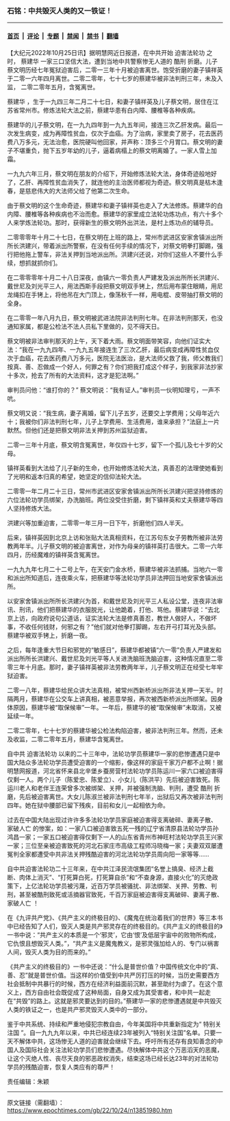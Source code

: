 ### 石铭：中共毁灭人类的又一铁证！

---

#### [首页](../../../..?n13851980) &nbsp;|&nbsp; [评论](../../../../../epoch-comment?n13851980) &nbsp;|&nbsp; [专题](../../../../../epoch-special?n13851980) &nbsp;|&nbsp; [禁闻](../../../../../epoch-news?n13851980) &nbsp;|&nbsp; [禁书](../../../../../books?n13851980) &nbsp;|&nbsp; [翻墙](https://github.com/gfw-breaker/nogfw/blob/master/README.md?n13851980)


<div class="post_content" id="artbody" itemprop="articleBody">
 <!-- article content begin -->
 <p>
  【大纪元2022年10月25日讯】据明慧网近日报道，在中共开始
  <ok href="https://www.epochtimes.com/gb/tag/%E8%BF%AB%E5%AE%B3%E6%B3%95%E8%BD%AE%E5%8A%9F.html">
   迫害法轮功
  </ok>
  之时，
  <ok href="https://www.epochtimes.com/gb/tag/%E8%94%A1%E5%BB%BA%E5%8D%8E.html">
   蔡建华
  </ok>
  一家三口坚信大法，遭到当地中共警察惨无人道的
  <ok href="https://www.epochtimes.com/gb/tag/%E9%85%B7%E5%88%91.html">
   酷刑
  </ok>
  折磨。儿子蔡文明历经七年冤狱迫害后，二零一三年十月被迫害离世。饱受折磨的妻子镇祥英于二零一六年四月离世。二零二零年，七十七岁的蔡建华被非法判刑三年，未及入监， 二零二零年五月，含冤离世。
 </p>
 <p>
  <ok href="https://www.epochtimes.com/gb/tag/%E8%94%A1%E5%BB%BA%E5%8D%8E.html">
   蔡建华
  </ok>
  ，生于一九四三年二月二十七日，和妻子镇祥英及儿子蔡文明，居住在江苏省常州市。修炼法轮大法之前，蔡建华患有白内障、腰椎等各种疾病。
 </p>
 <p>
  蔡建华的儿子蔡文明，在一九九四年到一九九五年间，接连三次乙肝发病。最后一次发生病变，成为再障性贫血，仅次于血癌。为了治病，家里卖了房子，花去医药费八万多元，无法治愈，医院硬叫他回家，并声称：顶多三个月胃口。蔡文明的妻子不堪重负，抛下五岁年幼的儿子，逼着病榻上的蔡文明离婚了。一家人雪上加霜。
 </p>
 <p>
  一九九六年三月，蔡文明在朋友的介绍下，开始修炼法轮大法，身体奇迹般地好了，乙肝、再障性贫血消失了，就连他的主治医师都视为奇迹。蔡文明真是枯木逢春，是慈悲伟大的大法师父给了他第二次生命。
 </p>
 <p>
  由于蔡文明的这个生命奇迹，蔡建华和妻子镇祥英也走入了大法修炼。蔡建华的白内障、腰椎等各种疾病也不治而愈。蔡建华的家里成立法轮功炼功点，有六十多个人来学炼法轮功。那时，获得新生的蔡文明外出洪法，是村上炼功点的辅导员。
 </p>
 <p>
  二零零零年十月二十七日，在蔡文明在上班的路上，常州市武进区安家舍镇派出所所长洪建兴，带着派出所警察，在没有任何手续的情况下，对蔡文明拳打脚踢，强行把他拖上警车，非法关押到当地派出所。洪建兴还说，对你们这些人不要什么手续，想抓就抓你们。
 </p>
 <p>
  在二零零零年十月二十八日深夜，由镇六一零负责人严建发及派出所所长洪建兴、戴世尼及刘光平三人，用法西斯手段把蔡文明双手铐上，然后用布蒙住眼睛，用尼龙绳扣在手铐上，将他吊在大门顶上，像荡秋千一样，用电棍、皮带抽打蔡文明的全身。
 </p>
 <p>
  在二零零一年八月九日，蔡文明被武进法院非法判刑七年。在非法判刑那天，也没通知家属，都是公检法不法人员私下里做的，见不得天日。
 </p>
 <p>
  蔡文明被非法审判那天的上午，天下着大雨。蔡文明面带笑容，向他们证实大法：“我在一九九四年、一九九五年接连生了三次乙肝，最后病变成再障性贫血仅次于血癌，花去医药费八万多元，医院无法医治，是大法师父救了我，师父教我们按真、善、忍做成一个好人，何罪之有？你们把我打成这个样子，到我家非法抄家十多次，抢去了所有的大法资料，这才是犯法啊。”
 </p>
 <p>
  审判员问他：“谁打你的？” 蔡文明说：“我有证人。”审判员一伙明知理亏，一声不吭。
 </p>
 <p>
  蔡文明又说：“我生病，妻子离婚，留下儿子五岁，还要交上学费用；父母年近六十；我被你们非法判刑七年，儿子上学费用、生活费用，谁来承担？”法庭上一片默然。但他们还是把蔡文明非法关押到苏州监狱迫害。
 </p>
 <p>
  二零一三年十月底，蔡文明含冤离世，年仅四十七岁，留下一个孤儿及七十岁的父母。
 </p>
 <p>
  镇祥英看到大法给了儿子新的生命，也开始修炼法轮大法，真善忍的法理使她看到了光明和返本归真的希望，她坚定的信仰法轮大法。
 </p>
 <p>
  二零零一年二月二十三日，常州市武进区安家舍镇派出所所长洪建兴把坚持修炼的六位法轮功学员绑架，办洗脑班。两位没受住折磨，剩下镇祥英和丈夫蔡建华等四人坚持修炼大法。
 </p>
 <p>
  洪建兴等加重迫害，二零零一年三月一日下午，折磨他们四人半天。
 </p>
 <p>
  后来，镇祥英因到北京上访和张贴大法真相资料，在江苏句东女子劳教所被非法劳教两年半。儿子蔡文明的被迫害离世，对作为母亲的镇祥英打击很大。二零一六年四月，历经魔难的镇祥英含冤离世。
 </p>
 <p>
  一九九九年七月二十二号上午，在天安门金水桥，蔡建华被非法抓捕。当地六一零和派出所知道后，连夜乘火车，把蔡建华等法轮功学员非法押回当地安家舍镇派出所。
 </p>
 <p>
  以安家舍镇派出所所长洪建兴为首，和戴世尼及刘光平三人私设公堂，连夜非法审讯、刑讯，他们把蔡建华的衣服脱光，让他跪着，打他、骂他。蔡建华说：“去北京上访，向政府说句公道话，证实法轮大法是修真善忍，教世人做好人，不做坏事，不收任何钱财，何邪之有？”他们就对他拳打脚踢，左右开弓打耳光及头部。蔡建华被双手铐上，折磨一夜。
 </p>
 <p>
  之后，每年逢重大节日和邪党的“敏感日”，蔡建华都被镇“六一零”负责人严建发和派出所所长洪建兴、戴世尼及刘光平等人关进洗脑班洗脑迫害，这种情况直至二零零三年十月底。那时，妻子镇祥英被非法劳教两年半，儿子蔡文明正在经受七年牢狱迫害。
 </p>
 <p>
  二零一八年，蔡建华给民众讲大法真相，被常州西新桥派出所非法关押一天半。时隔两月，蔡建华在公交车上讲真相，被恶意举报，再次被西新桥派出所绑架。因身体原因，蔡建华被“取保候审”一年。一年后，蔡建华的被“取保候审”未取消，又被延续一年。
 </p>
 <p>
  二零二零年，七十七岁的蔡建华被公检法构陷迫害，被非法判刑三年。然而，还未及收监，二零二零年五月，蔡建华含冤离世。
 </p>
 <p>
  自中共
  <ok href="https://www.epochtimes.com/gb/tag/%E8%BF%AB%E5%AE%B3%E6%B3%95%E8%BD%AE%E5%8A%9F.html">
   迫害法轮功
  </ok>
  以来的二十三年中，法轮功学员蔡建华一家的悲惨遭遇只是中国大陆众多法轮功学员遭受迫害的一个缩影，像这样的家庭千家万户都不止啊！据明慧网报道，河北省怀来县北辛堡乡蚕房营村法轮功学员陈运川一家六口被迫害得仅剩一人。两个儿子（陈爱忠、陈爱立）、小女儿（陈洪平）先后被迫害致死。陈运川老人和老伴王连荣曾多次被绑架、关押，并被强制洗脑、判刑，遭受
  <ok href="https://www.epochtimes.com/gb/tag/%E9%85%B7%E5%88%91.html">
   酷刑
  </ok>
  折磨，先后被迫害离世。大女儿陈淑兰被非法判刑七年半，出狱后又再次被非法判刑四年。她在狱中腰部已留下残疾，目前和女儿一起相依为命。
 </p>
 <p>
  过去在中国大陆出现过许许多多法轮功学员家庭被迫害得支离破碎、妻离子散、
  <ok href="https://www.epochtimes.com/gb/tag/%E5%AE%B6%E7%A0%B4%E4%BA%BA%E4%BA%A1.html">
   家破人亡
  </ok>
  的惨案，如：一家八口被迫害致五死一残的辽宁省清原县法轮功学员孙鸿昌一家；一家五口被迫害得仅剩下一人的山东省青州市神旺村法轮功学员王兴家一家；三位至亲被迫害致死的河北石家庄市高级工程师冯晓梅一家；夫妻双双屡遭冤判全家都遭受中共非法关押残酷迫害的河北法轮功学员周向阳一家等等……
 </p>
 <p>
  自中共迫害法轮功二十三年来，在中共江泽民流氓集团“名誉上搞臭、经济上截断、肉体上消灭”、“打死算白死，打死算自杀”和“不查身源，直接火化”的灭绝政策下，上亿法轮功学员被污蔑，近百万学员被骚扰、非法绑架、关押、劳教、判刑，甚至被酷刑致死或活摘器官致死，千百万家庭被迫害得支离破碎、妻离子散、
  <ok href="https://www.epochtimes.com/gb/tag/%E5%AE%B6%E7%A0%B4%E4%BA%BA%E4%BA%A1.html">
   家破人亡
  </ok>
  ！
 </p>
 <p>
  在《九评共产党》、《共产主义的终极目的》、《魔鬼在统治着我们的世界》等三本书中已经告知了人们，毁灭人类是共产邪灵存在的终极目的。《共产主义的终极目的》一书中说：“共产主义的本质是一个‘邪灵’，它由‘恨’及低层宇宙中的败物所构成，它仇恨且想毁灭人类。”，“共产主义是魔鬼教义，是邪灵强加给人的、专门以祸害人间，毁灭人类为目的而来的。”
 </p>
 <p>
  《共产主义的终极目的》一书中还说：“什么是普世价值？中国传统文化中的“真、善、忍”就是普世价值。当这样的价值受到中共严厉打压的时候，当历史需要西方社会抵制中共暴行的时候，西方在经济利益面前沉默，甚至助纣为虐了。在这个意义上，西方自由社会既促成了这种局面，自身又成为其受害者，和中共一起走在“共毁”的路上。这就是邪灵要达到的目的。”蔡建华一家的悲惨遭遇就是中共毁灭人类的铁证之一，也是共产邪灵毁灭人类中的一部分。
 </p>
 <p>
  鉴于中共系统、持续和严重地侵犯宗教自由，今年美国将中共重新指定为“
  <ok href="https://www.epochtimes.com/gb/tag/%E7%89%B9%E5%88%AB%E5%85%B3%E6%B3%A8%E5%9B%BD.html">
   特别关注国
  </ok>
  ”。自一九九九年以来，中共已经连续23年被列入“特别关注国”名单。只要一天不解体中共，这场惨无人道的迫害就会继续下去。呼吁所有还存有良知善念的中国人及国际社会关注法轮功学员们悲惨遭遇。尽快解体中共这个万恶滔天的恶魔，让这个灭绝人性、丧尽天良的邪恶政权消失，结束这场已经长达23年的对法轮功学员的残酷迫害，恢复人类应有的尊严！
 </p>
 <p>
  责任编辑：朱颖
 </p>
 <!-- article content end -->
 <div id="below_article_ad">
 </div>
</div>


---

原文链接（需翻墙）：https://www.epochtimes.com/gb/22/10/24/n13851980.htm